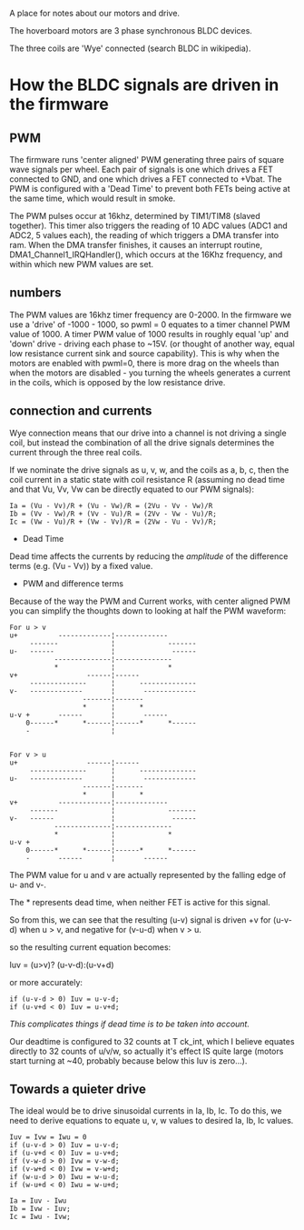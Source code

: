A place for notes about our motors and drive.

The hoverboard motors are 3 phase synchronous BLDC devices.

The three coils are 'Wye' connected (search BLDC in wikipedia).

# How the BLDC signals are driven in the firmware

## PWM

The firmware runs 'center aligned' PWM generating three pairs of square wave signals per wheel.
Each pair of signals is one which drives a FET connected to GND, and one which drives a FET connected to +Vbat.
The PWM is configured with a 'Dead Time' to prevent both FETs being active at the same time, which would result in smoke.

The PWM pulses occur at 16khz, determined by TIM1/TIM8 (slaved together).
This timer also triggers the reading of 10 ADC values (ADC1 and ADC2, 5 values each), the reading of which triggers a DMA transfer into ram.
When the DMA transfer finishes, it causes an interrupt routine, DMA1_Channel1_IRQHandler(), which occurs at the 16Khz frequency, and within which new PWM values are set.

## numbers
The PWM values are 16khz timer frequency are 0-2000.
In the firmware we use a 'drive' of -1000 - 1000, so pwml = 0 equates to a timer channel PWM value of 1000.
A timer PWM value of 1000 results in roughly equal 'up' and 'down' drive - driving each phase to ~15V.  (or thought of another way, equal low resistance current sink and source capability).
This is why when the motors are enabled with pwml=0, there is more drag on the wheels than when the motors are disabled - you turning the wheels generates a current in the coils, which is opposed by the low resistance drive.

## connection and currents
Wye connection means that our drive into a channel is not driving a single coil, but instead the combination of all the drive signals determines the current through the three real coils.

If we nominate the drive signals as u, v, w, and the coils as a, b, c, then the coil current in a static state with coil resistance R (assuming no dead time and that Vu, Vv, Vw can be directly equated to our PWM signals):

```
Ia = (Vu - Vv)/R + (Vu - Vw)/R = (2Vu - Vv - Vw)/R 
Ib = (Vv - Vw)/R + (Vv - Vu)/R = (2Vv - Vw - Vu)/R; 
Ic = (Vw - Vu)/R + (Vw - Vv)/R = (2Vw - Vu - Vv)/R;
```

* Dead Time

Dead time affects the currents by reducing the *amplitude* of the difference terms (e.g. (Vu - Vv)) by a fixed value.

* PWM and difference terms

Because of the way the PWM and Current works, with center aligned PWM you can simplify the thoughts down to looking at half the PWM waveform:

```
For u > v
u+          -------------¦-------------       
     -------             ¦             -------
u-   ------              ¦              ------
           --------------¦--------------      
           *             ¦             *      
v+                 ------¦------              
     --------------      ¦      --------------
v-   -------------       ¦       -------------
                  -------¦-------             
                  *      ¦      *             
u-v +       ------       ¦       ------       
    0------*      *------¦------*      *------
    -                    ¦                    


For v > u
u+                 ------¦------              
     --------------      ¦      --------------
u-   -------------       ¦       -------------
                  -------¦-------             
                  *      |      *             
v+          -------------¦-------------       
     -------             ¦             -------
v-   ------              ¦              ------
           --------------¦--------------      
           *             ¦             *      
u-v +                    ¦                    
    0------*      *------¦------*      *------
    -       ------       ¦       ------       
```
The PWM value for u and v are actually represented  by the falling edge of u- and v-.

The * represents dead time, when neither FET is active for this signal.

So from this, we can see that the resulting (u-v) signal is driven +v for (u-v-d) when u > v, and negative for (v-u-d) when v > u.

so the resulting current equation becomes:

Iuv = (u>v)? (u-v-d):(u-v+d)

or more accurately:

```
if (u-v-d > 0) Iuv = u-v-d;
if (u-v+d < 0) Iuv = u-v+d;
```

*This complicates things if dead time is to be taken into account.*

Our deadtime is configured to 32 counts at T ck_int, which I believe equates directly to 32 counts of u/v/w, so actually it's effect IS quite large (motors start turning at ~40, probably because below this Iuv is zero...).

## Towards a quieter drive

The ideal would be to drive sinusoidal currents in Ia, Ib, Ic.  To do this, we need to derive equations to equate u, v, w values to desired Ia, Ib, Ic values.

```
Iuv = Ivw = Iwu = 0
if (u-v-d > 0) Iuv = u-v-d;
if (u-v+d < 0) Iuv = u-v+d;
if (v-w-d > 0) Ivw = v-w-d;
if (v-w+d < 0) Ivw = v-w+d;
if (w-u-d > 0) Iwu = w-u-d;
if (w-u+d < 0) Iwu = w-u+d;

Ia = Iuv - Iwu 
Ib = Ivw - Iuv; 
Ic = Iwu - Ivw;
```




